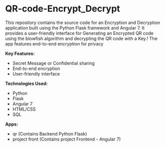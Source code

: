 # QR-code-Encrypt_Decrypt
This repository contains the source code for an Encryption and Decryption application built using the Python Flask framework and Angular 7. 
It provides a user-friendly interface for Generating an Encrypted QR code using the blowfish algorithm and decrypting the QR code with a Key.!
The app features end-to-end encryption for privacy

**Key Features:**
- Secret Message or Confidential sharing
- End-to-end encryption
- User-friendly interface

**Technologies Used:**
- Python
- Flask
- Angular 7
- HTML/CSS
- SQL

**Apps:**
- qr (Contains Backend Python Flask)
- project front (Contains project Frontend - Angular 7)

